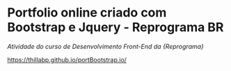 # Portfolio online criado com Bootstrap e Jquery - Reprograma BR
*Atividade do curso de Desenvolvimento Front-End da {Reprograma}*

https://thillabp.github.io/portBootstrap.io/



